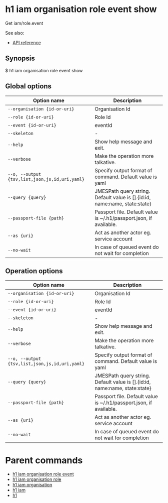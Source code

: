 
# h1 iam organisation role event show

Get iam/role.event

See also:

* [API reference](https://api.hyperone.com/v2/docs#operation/iam_organisation_role_event_get)

## Synopsis

$ h1 iam organisation role event show <options>

## Global options

| Option name                                        | Description                                                                   |
| -------------------------------------------------- | ----------------------------------------------------------------------------- |
| ```--organisation {id-or-uri}```                   | Organisation Id                                                               |
| ```--role {id-or-uri}```                           | Role Id                                                                       |
| ```--event {id-or-uri}```                          | eventId                                                                       |
| ```--skeleton```                                   | -                                                                             |
| ```--help```                                       | Show help message and exit.                                                   |
| ```--verbose```                                    | Make the operation more talkative.                                            |
| ```--o, --output {tsv,list,json,js,id,uri,yaml}``` | Specify output format of command. Default value is yaml                       |
| ```--query {query}```                              | JMESPath query string. Default value is [].\{id:id, name:name, state:state\}  |
| ```--passport-file {path}```                       | Passport file. Default value is ~/.h1/passport.json, if available.            |
| ```--as {uri}```                                   | Act as another actor eg. service account                                      |
| ```--no-wait```                                    | In case of queued event do not wait for completion                            |

## Operation options

| Option name                                        | Description                                                                   |
| -------------------------------------------------- | ----------------------------------------------------------------------------- |
| ```--organisation {id-or-uri}```                   | Organisation Id                                                               |
| ```--role {id-or-uri}```                           | Role Id                                                                       |
| ```--event {id-or-uri}```                          | eventId                                                                       |
| ```--skeleton```                                   | -                                                                             |
| ```--help```                                       | Show help message and exit.                                                   |
| ```--verbose```                                    | Make the operation more talkative.                                            |
| ```--o, --output {tsv,list,json,js,id,uri,yaml}``` | Specify output format of command. Default value is yaml                       |
| ```--query {query}```                              | JMESPath query string. Default value is [].\{id:id, name:name, state:state\}  |
| ```--passport-file {path}```                       | Passport file. Default value is ~/.h1/passport.json, if available.            |
| ```--as {uri}```                                   | Act as another actor eg. service account                                      |
| ```--no-wait```                                    | In case of queued event do not wait for completion                            |

# Parent commands

* [h1 iam organisation role event](./../README.md)
* [h1 iam organisation role](./../../README.md)
* [h1 iam organisation](./../../../README.md)
* [h1 iam](./../../../../README.md)
* [h1](./../../../../../README.md)
